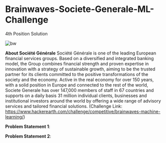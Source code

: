 # Brainwaves-Societe-Generale-ML-Challenge
4th Position Solution

![bw](https://user-images.githubusercontent.com/24243687/52176333-41fc0c80-27d7-11e9-80c5-77c74c26b0c2.PNG)

**About Société Générale** Société Générale is one of the leading European financial services groups. Based on a diversified and integrated banking model, the Group combines financial strength and proven expertise in innovation with a strategy of sustainable growth, aiming to be the trusted partner for its clients committed to the positive transformations of the society and the economy. Active in the real economy for over 150 years, with a solid position in Europe and connected to the rest of the world, Societe Generale has over 147,000 members of staff in 67 countries and supports on a daily basis 31 million individual clients, businesses and institutional investors around the world by offering a wide range of advisory services and tailored financial solutions. (Challenge Link: https://www.hackerearth.com/challenge/competitive/brainwaves-machine-learning/)

**Problem Statement 1**:

**Problem Statement 2**:
